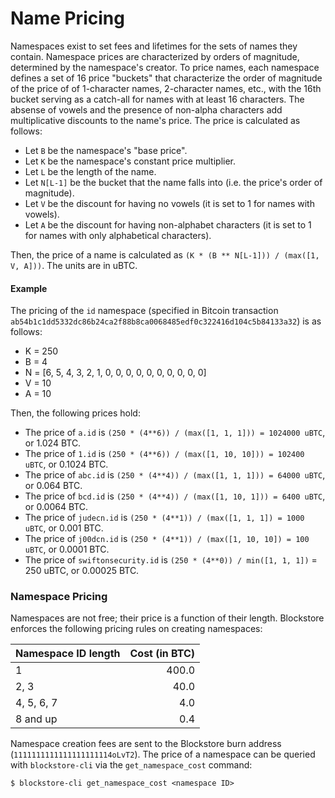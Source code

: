 # Name Pricing

Namespaces exist to set fees and lifetimes for the sets of names they contain.  Namespace prices are characterized by orders of magnitude, determined by the namespace's creator.  To price names, each namespace defines a set of 16 price "buckets" that characterize the order of magnitude of the price of of 1-character names, 2-character names, etc., with the 16th bucket serving as a catch-all for names with at least 16 characters.  The absense of vowels and the presence of non-alpha characters add multiplicative discounts to the name's price.  The price is calculated as follows:

* Let `B` be the namespace's "base price".
* Let `K` be the namespace's constant price multiplier.
* Let `L` be the length of the name.
* Let `N[L-1]` be the bucket that the name falls into (i.e. the price's order of magnitude).
* Let `V` be the discount for having no vowels (it is set to 1 for names with vowels).
* Let `A` be the discount for having non-alphabet characters (it is set to 1 for names with only alphabetical characters).

Then, the price of a name is calculated as `(K * (B ** N[L-1])) / (max([1, V, A]))`.  The units are in uBTC.

#### Example

The pricing of the `id` namespace (specified in Bitcoin transaction `ab54b1c1dd5332dc86b24ca2f88b8ca0068485edf0c322416d104c5b84133a32`) is as follows:

* K = 250 
* B = 4 
* N = [6, 5, 4, 3, 2, 1, 0, 0, 0, 0, 0, 0, 0, 0, 0, 0]
* V = 10
* A = 10

Then, the following prices hold:

* The price of `a.id` is `(250 * (4**6)) / (max([1, 1, 1])) = 1024000 uBTC`, or 1.024 BTC.
* The price of `1.id` is `(250 * (4**6)) / (max([1, 10, 10])) = 102400 uBTC`, or 0.1024 BTC.
* The price of `abc.id` is `(250 * (4**4)) / (max([1, 1, 1])) = 64000 uBTC`, or 0.064 BTC.
* The price of `bcd.id` is `(250 * (4**4)) / (max([1, 10, 1])) = 6400 uBTC`, or 0.0064 BTC.
* The price of `judecn.id` is `(250 * (4**1)) / (max([1, 1, 1]) = 1000 uBTC`, or 0.001 BTC.
* The price of `j00dcn.id` is `(250 * (4**1)) / (max([1, 10, 10]) = 100 uBTC`, or 0.0001 BTC.
* The price of `swiftonsecurity.id` is `(250 * (4**0)) / min([1, 1, 1])` = 250 uBTC, or 0.00025 BTC.

### Namespace Pricing

Namespaces are not free; their price is a function of their length.  Blockstore enforces the following pricing rules on creating namespaces:

Namespace ID length | Cost (in BTC)
------------------- | -------------:
1                   | 400.0
2, 3                | 40.0
4, 5, 6, 7          | 4.0 
8 and up            | 0.4

Namespace creation fees are sent to the Blockstore burn address (`1111111111111111111114oLvT2`).  The price of a namespace can be queried with `blockstore-cli` via the `get_namespace_cost` command:

```
$ blockstore-cli get_namespace_cost <namespace ID>
```